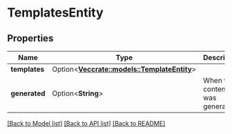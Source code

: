 # TemplatesEntity

## Properties

Name | Type | Description | Notes
------------ | ------------- | ------------- | -------------
**templates** | Option<[**Vec<crate::models::TemplateEntity>**](TemplateEntity.md)> |  | [optional]
**generated** | Option<**String**> | When this content was generated. | [optional]

[[Back to Model list]](../README.md#documentation-for-models) [[Back to API list]](../README.md#documentation-for-api-endpoints) [[Back to README]](../README.md)


